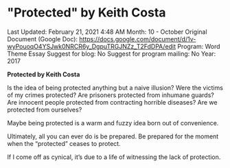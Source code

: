 # "Protected" by Keith Costa

Last Updated: February 21, 2021 4:48 AM
Month: 10 - October
Original Document (Google Doc): https://docs.google.com/document/d/1v-wyPouoqO4YSJwk0NRCR6y_DgpuTRGJNZz_T2FdDPA/edit
Program: Word Theme Essay
Suggest for blog: No
Suggest for program mailing: No
Year: 2017

**Protected by Keith Costa**

Is the idea of being protected anything but a naive illusion? Were the victims of my crimes protected? Are prisoners protected from inhumane guards? Are innocent people protected from contracting horrible diseases? Are we protected from ourselves?

Maybe being protected is a warm and fuzzy idea born out of convenience.

Ultimately, all you can ever do is be prepared. Be prepared for the moment when the “protected” ceases to protect.

If I come off as cynical, it’s due to a life of witnessing the lack of protection.
